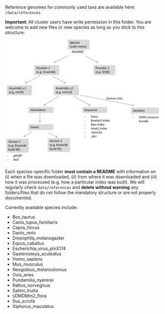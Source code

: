 
Reference genomes for commonly used taxa are available here: `/data/references`  

**Important**: All cluster users have write permission in this folder. You are welcome to add new files or new species as long as you stick to this structure:

 ![Structure in reference genome folder](../../assets/images/references.png)

Each species-specific folder **must contain a README** with information on (i) when a file was downloaded, (ii) from where it was downloaded and (iii) how it was processed (e.g. how a particular index was built). We will regularly check `data/references` and **delete without warning** any folders/files that do not follow the mandatory structure or are not properly documented.  

Currently available species include:  
- Bos_taurus  
- Canis_lupus_familiaris  
- Capra_hircus  
- Danio_rerio  
- Drosophila_melanogaster  
- Equus_caballus  
- Escherichia_virus_phiX174  
- Gasterosteus_aculeatus  
- Homo_sapiens  
- Mus_musculus  
- Neogobius_melanostomus  
- Ovis_aries  
- Pundamilia_nyererei  
- Rattus_norvegicus  
- Salmo_trutta  
- sDMDMm2_flora  
- Sus_scrofa  
- Xiphorus_maculatus  
